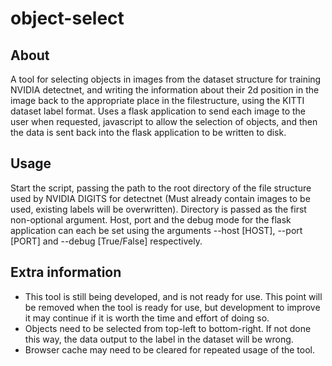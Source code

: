 # object-select
## About
A tool for selecting objects in images from the dataset structure for training NVIDIA detectnet, and writing the information about their 2d position in the image back to the appropriate place in the filestructure, using the KITTI dataset label format.
Uses a flask application to send each image to the user when requested, javascript to allow the selection of objects, and then the data is sent back into the flask application to be written to disk.
## Usage
Start the script, passing the path to the root directory of the file structure used by NVIDIA DIGITS for detectnet (Must already contain images to be used, existing labels will be overwritten). Directory is passed as the first non-optional argument.
Host, port and the debug mode for the flask application can each be set using the arguments --host [HOST], --port [PORT] and --debug [True/False] respectively.
## Extra information
* This tool is still being developed, and is not ready for use. This point will be removed when the tool is ready for use, but development to improve it may continue if it is worth the time and effort of doing so.
* Objects need to be selected from top-left to bottom-right. If not done this way, the data output to the label in the dataset will be wrong.
* Browser cache may need to be cleared for repeated usage of the tool.
